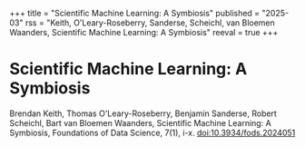 +++
title = "Scientific Machine Learning: A Symbiosis"
published = "2025-03"
rss = "Keith, O'Leary-Roseberry, Sanderse, Scheichl, van Bloemen Waanders, Scientific Machine Learning: A Symbiosis"
reeval = true
+++

# Scientific Machine Learning: A Symbiosis

Brendan Keith, Thomas O'Leary-Roseberry, Benjamin Sanderse, Robert Scheichl, Bart van Bloemen Waanders, Scientific Machine Learning: A Symbiosis, Foundations of Data Science, 7(1), i-x. [doi:10.3934/fods.2024051](https://doi.org/10.3934/fods.2024051)

